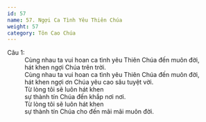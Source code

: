 ```yaml
---
id: 57
name: 57. Ngợi Ca Tình Yêu Thiên Chúa
weight: 57
category: Tôn Cao Chúa
---
```

<dl><dt>Câu 1:</dt><dd data-verse="1">Cùng nhau ta vui hoan ca tình yêu Thiên Chúa đến muôn đời, <br/>hát khen ngợi Chúa trên trời. <br/>Cùng nhau ta vui hoan ca tình yêu Thiên Chúa đến muôn đời, <br/>hát khen ngợi ơn Chúa yêu cao sâu tuyệt vời. <br/>Từ lòng tôi sẽ luôn hát khen <br/>sự thành tín Chúa đến khắp nơi nơi. <br/>Từ lòng tôi sẽ luôn hát khen <br/>sự thành tín Chúa cho đến mãi mãi muôn đời. </dd></dl>
